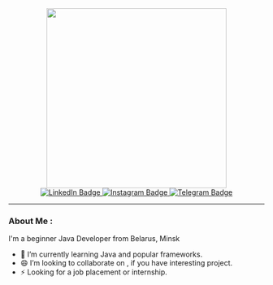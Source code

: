 


<div align="right">
  <img src="https://komarev.com/ghpvc/?username=PaulAdamovich&style=for-the-badge&color=lightgrey" alt=""/>
</div>

<div id="header" align="center">
  <img src="https://media.giphy.com/media/ES9cAJlcxblRESzOH1/giphy.gif" width="354"/>
</div>

<div align="center" id="badges">
  <a href="https://www.linkedin.com/in/pavel-adamovich/">
    <img src="https://img.shields.io/badge/LinkedIn-black?style=for-the-badge&logo=linkedin&logoColor=blue" alt="LinkedIn Badge"/>
  </a>
  <a href="https://www.instagram.com/paul.adamovich">
    <img src="https://img.shields.io/badge/instagram-black?style=for-the-badge&logo=instagram&logoColor=orange" alt="Instagram Badge"/>
  </a>
  <a href="https://t.me/paul_adamovich">
    <img src="https://img.shields.io/badge/Telegram-black?style=for-the-badge&logo=telegram&logoColor=white" alt="Telegram Badge"/>
  </a>
  </div>

  
---
 
### About Me :
I'm a beginner Java Developer from Belarus, Minsk

- 🤔 I’m currently learning Java and popular frameworks.
- 😄 I’m looking to collaborate on , if you have interesting project.
- ⚡ Looking for a job placement or internship.

